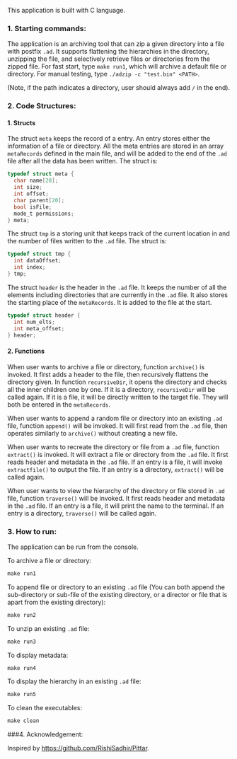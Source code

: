 This application is built with C language. 

### 1. Starting commands:

The application is an archiving tool that can zip a given directory into a file  with postfix `.ad`. It supports flattening the hierarchies in the directory, unzipping the file, and selectively retrieve files or directories from the zipped file. For fast start, type `make run1`, which will archive a default file or directory. For manual testing, type `./adzip -c "test.bin" <PATH>`. 

(Note, if the path indicates a directory, user should always add `/` in the end).


### 2. Code Structures:

#### 1. Structs

The struct `meta` keeps the record of a entry. An entry stores either the information of a file or directory. All the meta entries are stored in an array `metaRecords` defined in the main file, and will be added to the end of the `.ad` file after all the data has been written. The struct is:

```c
typedef struct meta {
  char name[20];
  int size;
  int offset;
  char parent[20];
  bool isFile;
  mode_t permissions;
} meta;
```


The struct `tmp` is a storing unit that keeps track of the current location in and the number of files written to the  `.ad` file. The struct is:

```c
typedef struct tmp {
  int dataOffset;
  int index;
} tmp;
```

The struct `header` is the header in the `.ad` file. It keeps the number of all the elements including directories that are currently in the `.ad` file. It also stores the starting place of the `metaRecords`. It is added to the file at the start.

```c
typedef struct header {
  int num_elts;
  int meta_offset;
} header;
```

#### 2. Functions

When user wants to archive a file or directory, function `archive()` is invoked. It first adds a header to the file, then recursively flattens the directory given. In function `recursiveDir`, it opens the directory and checks all the inner children one by one. If it is a directory, `recursiveDir` will be called again. If it is a file, it will be directly written to the target file. They will both be entered in the `metaRecords`.

When user wants to append a random file or directory into an existing `.ad` file, function `append()` will be invoked. It will first read from the `.ad` file, then operates similarly to `archive()` without creating a new file.

When user wants to recreate the directory or file from a `.ad` file, function `extract()` is invoked. It will extract a file or directory from the `.ad` file. It first reads header and metadata in the `.ad` file. If an entry is a file, it will invoke `extractfile()` to output the file. If an entry is a directory, `extract()` will be called again. 

When user wants to view the hierarchy of the directory or file stored in `.ad` file, function `traverse()` will be invoked.  It first reads header and metadata in the `.ad` file. If an entry is a file, it will print the name to the terminal. If an entry is a directory, `traverse()` will be called again. 

### 3. How to run:

The application can be run from the console.

To archive a file or directory:

```C
make run1
```

To append file or directory to an existing `.ad` file (You can both append the sub-directory or sub-file of the existing directory, or a director or file that is apart from the existing directory):

```C
make run2
```

To unzip an existing `.ad` file:

```C
make run3
```

To display metadata:

```C
make run4
```

To display the hierarchy in an existing `.ad` file:

```C
make run5
```

To clean the executables:

```C
make clean
```

###4. Acknowledgement:

Inspired by https://github.com/RishiSadhir/Pittar.